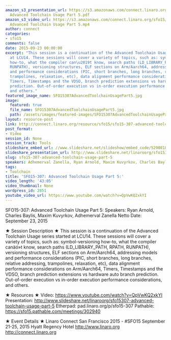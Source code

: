 ```yaml
---
amazon_s3_presentation_url: https://s3.amazonaws.com/connect.linaro.org/sfo15/Presentations/09-23-Wednesday/SFO15-307-
  Advanced Toolchain Usage Part 5.pdf
amazon_s3_video_url: https://s3.amazonaws.com/connect.linaro.org/sfo15/Videos/09-23-Wednesday/SFO15-307
  Advanced Toolchain Usage Part 5.mp4
author: connect
categories:
- sfo15
comments: false
date: 2015-09-23 00:00:00
excerpt: "This session is a continuation of the Advanced Toolchain Usage series started
  at LCU14. These sessions will cover a variety of topics, such as: symbol-versioning
  how-to, what the compiler can\u2019t know, search paths (LD_LIBRARY_PATH, RPATH,
  RUNPATH), versioning structures, ELF sections on Arm/Aarch64, addressing models
  and performance considerations (PIC, short branches, long branches, relative addressing,
  trampolines, relaxation, etc), data alignment performance considerations on Arm/Aarch64,
  Timers, Timestamps and the VDSO, branch prediction extensions vs hardware auto branch
  prediction. Out-of-order execution vs in-order execution performance considerations,
  and others."
featured_image_name: SFO15307AdvancedToolchainUsagePart5.jpg
image:
  featured: true
  file_name: SFO15307AdvancedToolchainUsagePart5.jpg
  path: /assets/images/featured-images/SFO15307AdvancedToolchainUsagePart5.jpg
layout: resource-post
link: http://connect.linaro.org/resource/sfo15/sfo15-307-advanced-toolchain-usage-part-5/
post_format:
- Video
session_id: None
session_track: Tools
slideshare_embed_url: //www.slideshare.net/slideshow/embed_code/52908180
slideshare_presentation_url: http://www.slideshare.net/linaroorg/sfo15307-advanced-toolchain-usage-part-5
slug: sfo15-307-advanced-toolchain-usage-part-5
speakers: Adhemerval Zanella, Ryan Arnold, Maxim Kuvyrkov, Charles Baylis
tags:
- Toolchain
title: 'SFO15-307: Advanced Toolchain Usage Part 5:'
video_length: '43:05'
video_thumbnail: None
wordpress_id: 2851
youtube_video_url: https://www.youtube.com/watch?v=QpVwKQ2xkYI
---
```


SFO15-307: Advanced Toolchain Usage Part 5:
Speakers:  Ryan Arnold, Charles Baylis, Maxim Kuvyrkov, Adhemerval Zanella Netto 
Date: September 23, 2015

★ Session Description ★
This session is a continuation of the Advanced Toolchain Usage series started at LCU14. These sessions will cover a variety of topics, such as: symbol-versioning how-to, what the compiler canäó»t know, search paths (LD_LIBRARY_PATH, RPATH, RUNPATH), versioning structures, ELF sections on Arm/Aarch64, addressing models and performance considerations (PIC, short branches, long branches, relative addressing, trampolines, relaxation, etc), data alignment performance considerations on Arm/Aarch64, Timers, Timestamps and the VDSO, branch prediction extensions vs hardware auto branch prediction. Out-of-order execution vs in-order execution performance considerations, and others.

★ Resources ★ 
Video: https://www.youtube.com/watch?v=QpVwKQ2xkYI
Presentation:  http://www.slideshare.net/linaroorg/sfo15307-advanced-toolchain-usage-part-5
Etherpad: pad.linaro.org/p/sfo15-307
Pathable: https://sfo15.pathable.com/meetings/302940                                      

★ Event Details ★ 
Linaro Connect San Francisco 2015 - #SFO15 
September 21-25, 2015 
Hyatt Regency Hotel 
http://www.linaro.org
http://connect.linaro.org